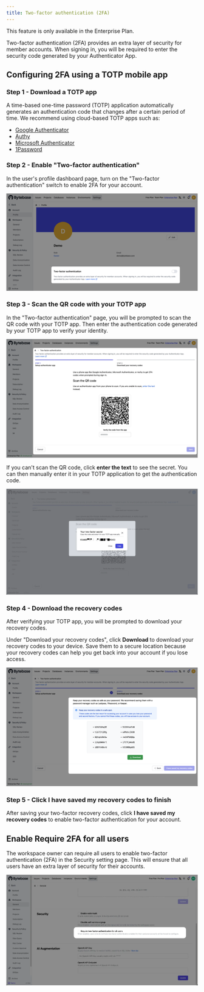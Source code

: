 ```yaml
---
title: Two-factor authentication (2FA)
---
```

<hint-block type="info">

This feature is only available in the Enterprise Plan.

</hint-block>

Two-factor authentication (2FA) provides an extra layer of security for member accounts. When signing in, you will be required to enter the security code generated by your Authenticator App.

## Configuring 2FA using a TOTP mobile app

### Step 1 - Download a TOTP app

A time-based one-time password (TOTP) application automatically generates an authentication code that changes after a certain period of time. We recommend using cloud-based TOTP apps such as:

- [Google Authenticator](https://googleauthenticator.net/)
- [Authy](https://authy.com/)
- [Microsoft Authenticator](https://www.microsoft.com/en-us/security/mobile-authenticator-app/)
- [1Password](https://support.1password.com/one-time-passwords/)

### Step 2 - Enable "Two-factor authentication"

In the user's profile dashboard page, turn on the "Two-factor authentication" switch to enable 2FA for your account.

![enable-2fa](/static/docs/administration/2fa/enable-2fa.webp)

### Step 3 - Scan the QR code with your TOTP app

In the "Two-factor authentication" page, you will be prompted to scan the QR code with your TOTP app. Then enter the authentication code generated by your TOTP app to verify your identity.

![2fa-setup-step1](/static/docs/administration/2fa/2fa-setup-step1.webp)

If you can't scan the QR code, click **enter the text** to see the secret. You can then manually enter it in your TOTP application to get the authentication code.

![enter-your-secret](/static/docs/administration/2fa/enter-your-secret.webp)

### Step 4 - Download the recovery codes

After verifying your TOTP app, you will be prompted to download your recovery codes.

Under "Download your recovery codes", click **Download** to download your recovery codes to your device. Save them to a secure location because your recovery codes can help you get back into your account if you lose access.

![2fa-setup-step2](/static/docs/administration/2fa/2fa-setup-step2.webp)

### Step 5 - Click **I have saved my recovery codes** to finish

After saving your two-factor recovery codes, click **I have saved my recovery codes** to enable two-factor authentication for your account.

## Enable Require 2FA for all users

The workspace owner can require all users to enable two-factor authentication (2FA) in the Security setting page. This will ensure that all users have an extra layer of security for their accounts.

![enable-require-2fa](/static/docs/administration/2fa/enable-require-2fa.webp)

